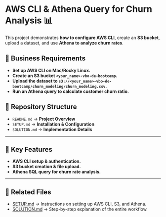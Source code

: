 # AWS CLI & Athena Query for Churn Analysis 📊

This project demonstrates **how to configure AWS CLI**, create an **S3 bucket**, upload a dataset, and use **Athena to analyze churn rates**.

## 📌 Business Requirements
- **Set up AWS CLI on Mac/Rocky Linux.**
- **Create an S3 bucket `<your_name>-vbo-de-bootcamp`.**
- **Upload the dataset to `s3://<your_name>-vbo-de-bootcamp/churn_modeling/churn_modeling.csv`.**
- **Run an Athena query to calculate customer churn ratio.**

## 📁 Repository Structure
- `README.md` → **Project Overview**
- `SETUP.md` → **Installation & Configuration**
- `SOLUTION.md` → **Implementation Details**

---

## 🚀 Key Features
- **AWS CLI setup & authentication.**
- **S3 bucket creation & file upload.**
- **Athena SQL query for churn rate analysis.**

---

## 🔗 Related Files
- [SETUP.md](SETUP.md) → Instructions on setting up AWS CLI, S3, and Athena.
- [SOLUTION.md](SOLUTION.md) → Step-by-step explanation of the entire workflow.

